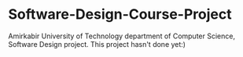 # Software-Design-Course-Project
Amirkabir University of Technology department of Computer Science, Software Design project.
This project hasn't done yet:)
